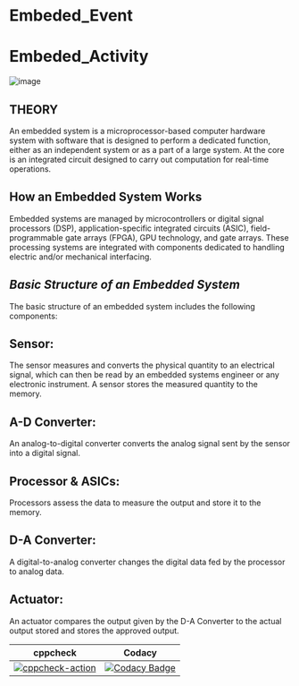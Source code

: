 # Embeded_Event

# Embeded_Activity


![image](https://user-images.githubusercontent.com/67604549/116592315-7ff82480-a93d-11eb-80e8-c5e3c30da4ba.png)


## **THEORY**

An embedded system is a microprocessor-based computer hardware system with software that is designed to perform a dedicated function, either as an independent system or as a part of a large system. At the core is an integrated circuit designed to carry out computation for real-time operations.

## **How an Embedded System Works**

Embedded systems are managed by microcontrollers or digital signal processors (DSP), application-specific integrated circuits (ASIC), field-programmable gate arrays (FPGA), GPU technology, and gate arrays. These processing systems are integrated with components dedicated to handling electric and/or mechanical interfacing.


## ***Basic Structure of an Embedded System***

The basic structure of an embedded system includes the following components:

## Sensor:
The sensor measures and converts the physical quantity to an electrical signal, which can then be read by an embedded systems engineer or any electronic instrument. A sensor stores the measured quantity to the memory.


## A-D Converter: 
An analog-to-digital converter converts the analog signal sent by the sensor into a digital signal.


## Processor & ASICs: 
Processors assess the data to measure the output and store it to the memory.


## D-A Converter: 
A digital-to-analog converter changes the digital data fed by the processor to analog data.


## Actuator: 
An actuator compares the output given by the D-A Converter to the actual output stored and stores the approved output.



cppcheck|Codacy| 
------|--------|
[![cppcheck-action](https://github.com/Prakruthi-BR/Embeded_Event/actions/workflows/cppcheck.yml/badge.svg)](https://github.com/Prakruthi-BR/Embeded_Event/actions/workflows/cppcheck.yml) | [![Codacy Badge](https://app.codacy.com/project/badge/Grade/11e682eee1ca464bbfc6457dd538047a)](https://www.codacy.com/gh/AshwinG21/Embeded_Activity/dashboard?utm_source=github.com&amp;utm_medium=referral&amp;utm_content=AshwinG21/Embeded_Activity&amp;utm_campaign=Badge_Grade)
